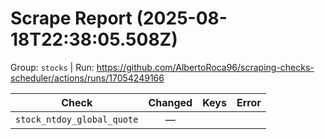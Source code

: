 # Scrape Report (2025-08-18T22:38:05.508Z)

Group: `stocks`  |  Run: https://github.com/AlbertoRoca96/scraping-checks-scheduler/actions/runs/17054249166

| Check | Changed | Keys | Error |
|---|:---:|:--|:--|
| `stock_ntdoy_global_quote` | — |  |  |
